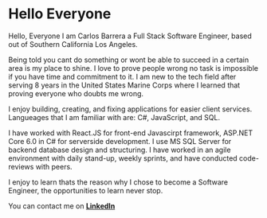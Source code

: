 # Hello Everyone
Hello, Everyone
I am Carlos Barrera a Full Stack Software Engineer, based out of Southern California Los Angeles.

Being told you cant do something or wont be able to succeed in a certain area is my place to shine. I love to prove people wrong no task is impossible
if you have time and commitment to it. I am new to the tech field after serving 8 years in the United States Marine Corps where I learned that proving
everyone who doubts me wrong.

I enjoy building, creating, and fixing applications for easier client services. Langueages that I am familiar with are: C#, JavaScript, and SQL.

I have worked with React.JS for front-end Javascirpt framework, ASP.NET Core 6.0 in C# for serverside development. I use MS SQL Server for backend database design and structuring. I have worked in an agile environment with daily stand-up, weekly sprints, and have conducted code-reviews with peers.

I enjoy to learn thats the reason why I chose to become a Software Engineer, the opportunities to learn never stop.

You can contact me on <a href='https://www.linkedin.com/in/carlos-barrera-alex/'><b>LinkedIn</b></a>



